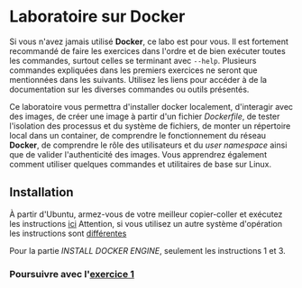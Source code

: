 # Laboratoire sur Docker
Si vous n'avez jamais utilisé **Docker**, ce labo est pour vous. Il est fortement recommandé de faire les exercices dans l'ordre et de bien exécuter toutes les commandes, surtout celles se terminant avec `--help`. Plusieurs commandes expliquées dans les premiers exercices ne seront que mentionnées dans les suivants. Utilisez les liens pour accéder à de la documentation sur les diverses commandes ou outils présentés.

Ce laboratoire vous permettra d'installer docker localement, d'interagir avec des images, de créer une image à partir d'un fichier _Dockerfile_, de tester l'isolation des processus et du système de fichiers, de monter un répertoire local dans un container, de comprendre le fonctionnement du réseau **Docker**, de comprendre le rôle des utilisateurs et du _user namespace_ ainsi que de valider l'authenticité des images. Vous apprendrez également comment utiliser quelques commandes et utilitaires de base sur Linux.

## Installation
À partir d'Ubuntu, armez-vous de votre meilleur copier-coller et exécutez les instructions [ici][0]
Attention, si vous utilisez un autre système d'opération les instructions sont [différentes][1]

Pour la partie _INSTALL DOCKER ENGINE_, seulement les instructions 1 et 3.



### Poursuivre avec l'[exercice 1][2]


[0]: https://docs.docker.com/engine/install/ubuntu/
[1]: https://docs.docker.com/engine/install/
[2]: ./laboDocker0.html
